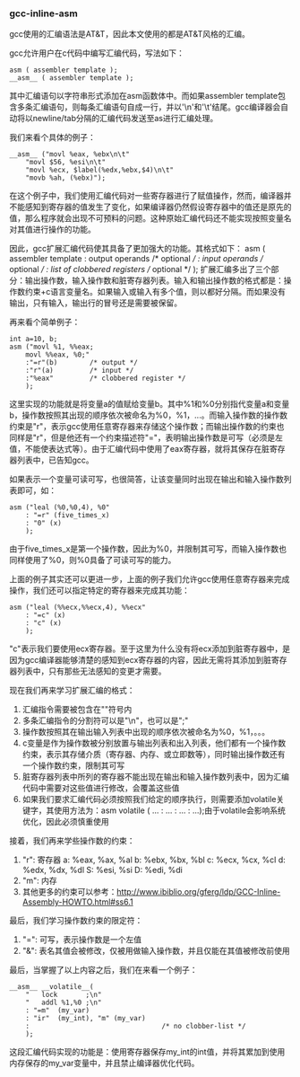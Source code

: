 ### gcc-inline-asm
gcc使用的汇编语法是AT&T，因此本文使用的都是AT&T风格的汇编。

gcc允许用户在c代码中编写汇编代码，写法如下：
```text
asm ( assembler template );
__asm__ ( assembler template );
```

其中汇编语句以字符串形式添加在asm函数体中。而如果assembler template包含多条汇编语句，则每条汇编语句自成一行，并以'\n'和'\t'结尾。gcc编译器会自动将以newline/tab分隔的汇编代码发送至as进行汇编处理。

我们来看个具体的例子：
```
__asm__ ("movl %eax, %ebx\n\t"
	"movl $56, %esi\n\t"
	"movl %ecx, $label(%edx,%ebx,$4)\n\t"
	"movb %ah, (%ebx)");
```
	
在这个例子中，我们使用汇编代码对一些寄存器进行了赋值操作，然而，编译器并不能感知到寄存器的值发生了变化，如果编译器仍然假设寄存器中的值还是原先的值，那么程序就会出现不可预料的问题。这种原始汇编代码还不能实现按照变量名对其值进行操作的功能。

因此，gcc扩展汇编代码使其具备了更加强大的功能。其格式如下：
	asm ( assembler template 
		: output operands                  /* optional */
		: input operands                   /* optional */
		: list of clobbered registers      /* optional */
		);
扩展汇编多出了三个部分：输出操作数，输入操作数和脏寄存器列表。输入和输出操作数的格式都是：操作数约束+c语言变量名。如果输入或输入有多个值，则以都好分隔。而如果没有输出，只有输入，输出行的冒号还是需要被保留。

再来看个简单例子：
```text
int a=10, b;
asm ("movl %1, %%eax; 
	movl %%eax, %0;"
	:"=r"(b)        /* output */
	:"r"(a)         /* input */
	:"%eax"         /* clobbered register */
	); 
```
	
这里实现的功能就是将变量a的值赋给变量b。其中%1和%0分别指代变量a和变量b，操作数按照其出现的顺序依次被命名为%0，%1，...。而输入操作数的操作数约束是"r"，表示gcc使用任意寄存器来存储这个操作数；而输出操作数的约束也同样是"r"，但是他还有一个约束描述符"="，表明输出操作数是可写（必须是左值，不能使表达式等）。由于汇编代码中使用了eax寄存器，就将其保存在脏寄存器列表中，已告知gcc。

如果表示一个变量可读可写，也很简答，让该变量同时出现在输出和输入操作数列表即可，如：
```
asm ("leal (%0,%0,4), %0"
	: "=r" (five_times_x)
	: "0" (x) 
	);
```
由于five_times_x是第一个操作数，因此为%0，并限制其可写，而输入操作数也同样使用了%0，则%0具备了可读可写的能力。

上面的例子其实还可以更进一步，上面的例子我们允许gcc使用任意寄存器来完成操作，我们还可以指定特定的寄存器来完成其功能：
```text
asm ("leal (%%ecx,%%ecx,4), %%ecx"
	: "=c" (x)
	: "c" (x) 
	);
```

"c"表示我们要使用ecx寄存器。至于这里为什么没有将ecx添加到脏寄存器中，是因为gcc编译器能够清楚的感知到ecx寄存器的内容，因此无需将其添加到脏寄存器列表中，只有那些无法感知的变更才需要。

现在我们再来学习扩展汇编的格式：
1. 汇编指令需要被包含在""符号内
2. 多条汇编指令的分割符可以是"\n"，也可以是";"
3. 操作数按照其在输出输入列表中出现的顺序依次被命名为%0，%1，。。。
4. c变量是作为操作数被分别放置与输出列表和出入列表，他们都有一个操作数约束，表示其存储介质（寄存器、内存、或立即数等），同时输出操作数还有一个操作数约束，限制其可写
5. 脏寄存器列表中所列的寄存器不能出现在输出和输入操作数列表中，因为汇编代码中需要对这些值进行修改，会覆盖这些值
6. 如果我们要求汇编代码必须按照我们给定的顺序执行，则需要添加volatile关键字，其使用方法为：asm volatile ( ... : ... : ... : ...);由于volatile会影响系统优化，因此必须慎重使用

接着，我们再来学些操作数的约束：
1. "r": 寄存器
	a: %eax, %ax, %al
	b: %ebx, %bx, %bl
	c: %ecx, %cx, %cl
	d: %edx, %dx, %dl
	S: %esi, %si
	D: %edi, %di
2. "m": 内存
3. 其他更多的约束可以参考：http://www.ibiblio.org/gferg/ldp/GCC-Inline-Assembly-HOWTO.html#ss6.1

最后，我们学习操作数约束的限定符：
1. "=": 可写，表示操作数是一个左值
2. "&": 表名其值会被修改，仅被用做输入操作数，并且仅能在其值被修改前使用

最后，当掌握了以上内容之后，我们在来看一个例子：
```
__asm__ __volatile__(
	"   lock       ;\n"
	"   addl %1,%0 ;\n"
	: "=m"  (my_var)
	: "ir"  (my_int), "m" (my_var)
	:                                 /* no clobber-list */
	);
```
这段汇编代码实现的功能是：使用寄存器保存my_int的int值，并将其累加到使用内存保存的my_var变量中，并且禁止编译器优化代码。